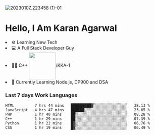 ![20230107_223458 (1)-01](https://user-images.githubusercontent.com/85556603/212357966-4002f7aa-471b-4b3c-923d-f2b0d543cad5.jpeg)


<h1>Hello, I Am Karan Agarwal</h1>
<li>⚙ Learning New Tech</li>
<li>💻 A Full Stack Developer Guy</li>
<li>👨‍💻 C++ <img align="center" width="85" src="https://img.shields.io/badge/-LeetCode-FFA116?style=for-the-badge&logo=LeetCode&logoColor=black"/>/KKA-1</li> 
<li>🙌 Currently Learning Node.js, DP900 and DSA</li>  
   
<h3>Last 7 days Work Languages </h3> 
  
<!--START_SECTION:waka-->

```text
HTML         7 hrs 44 mins   █████████▓░░░░░░░░░░░░░░░   38.13 %
JavaScript   4 hrs 47 mins   ██████░░░░░░░░░░░░░░░░░░░   23.65 %
PHP          1 hr 40 mins    ██░░░░░░░░░░░░░░░░░░░░░░░   08.28 %
C++          1 hr 29 mins    ██░░░░░░░░░░░░░░░░░░░░░░░   07.39 %
Python       1 hr 22 mins    █▓░░░░░░░░░░░░░░░░░░░░░░░   06.76 %
CSS          1 hr 19 mins    █▓░░░░░░░░░░░░░░░░░░░░░░░   06.49 %
```

<!--END_SECTION:waka-->
